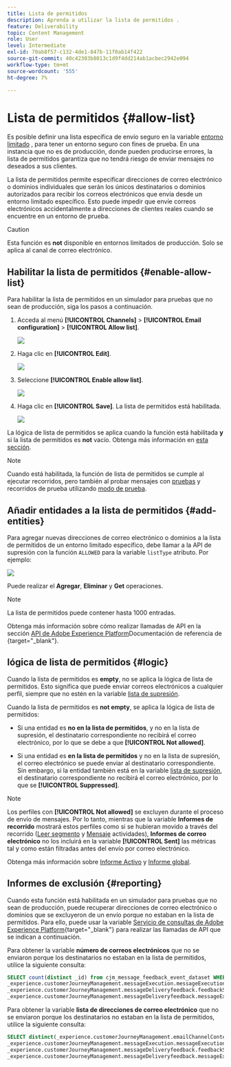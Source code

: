```yaml
---
title: Lista de permitidos
description: Aprenda a utilizar la lista de permitidos .
feature: Deliverability
topic: Content Management
role: User
level: Intermediate
exl-id: 70ab8f57-c132-4de1-847b-11f0ab14f422
source-git-commit: 40c42303b8013c1d9f4dd214ab1acbec2942e094
workflow-type: tm+mt
source-wordcount: '555'
ht-degree: 7%

---
```


# Lista de permitidos {#allow-list}

Es posible definir una lista específica de envío seguro en la variable [entorno limitado](../administration/sandboxes.md) , para tener un entorno seguro con fines de prueba. En una instancia que no es de producción, donde pueden producirse errores, la lista de permitidos garantiza que no tendrá riesgo de enviar mensajes no deseados a sus clientes.

La lista de permitidos permite especificar direcciones de correo electrónico o dominios individuales que serán los únicos destinatarios o dominios autorizados para recibir los correos electrónicos que envía desde un entorno limitado específico. Esto puede impedir que envíe correos electrónicos accidentalmente a direcciones de clientes reales cuando se encuentre en un entorno de prueba.

>[!CAUTION]
>
>Esta función es **not** disponible en entornos limitados de producción. Solo se aplica al canal de correo electrónico.

## Habilitar la lista de permitidos {#enable-allow-list}

<!--To enable the allowed list on a non-production sandbox, you need to update the general settings using the corresponding API end point in the Message Presets Service. Using this API, you can also disable the feature at any time.-->

<!--You can update the allowed list before or after enabling the feature. To do so, you need to update the general settings using the corresponding API end point in the Message Presets Service.?-->

Para habilitar la lista de permitidos en un simulador para pruebas que no sean de producción, siga los pasos a continuación.

1. Acceda al menú **[!UICONTROL Channels]** > **[!UICONTROL Email configuration]** > **[!UICONTROL Allow list]**.

   ![](assets/allow-list-access.png)

1. Haga clic en **[!UICONTROL Edit]**.

   ![](assets/allow-list-edit.png)

1. Seleccione **[!UICONTROL Enable allow list]**.

   ![](assets/allow-list-enable.png)

1. Haga clic en **[!UICONTROL Save]**. La lista de permitidos está habilitada.

   ![](assets/allow-list-enabled.png)

La lógica de lista de permitidos se aplica cuando la función está habilitada **y** si la lista de permitidos es **not** vacío. Obtenga más información en [esta sección](#logic).

>[!NOTE]
>
>Cuando está habilitada, la función de lista de permitidos se cumple al ejecutar recorridos, pero también al probar mensajes con [pruebas](../design/preview.md#send-proofs) y recorridos de prueba utilizando [modo de prueba](../building-journeys/testing-the-journey.md).

## Añadir entidades a la lista de permitidos {#add-entities}

Para agregar nuevas direcciones de correo electrónico o dominios a la lista de permitidos de un entorno limitado específico, debe llamar a la API de supresión con la función `ALLOWED` para la variable `listType` atributo. Por ejemplo:

![](assets/allow-list-api.png)

Puede realizar el **Agregar**, **Eliminar** y **Get** operaciones.

>[!NOTE]
>
>La lista de permitidos puede contener hasta 1000 entradas.

Obtenga más información sobre cómo realizar llamadas de API en la sección [API de Adobe Experience Platform](https://experienceleague.adobe.com/docs/experience-platform/landing/platform-apis/api-guide.html)Documentación de referencia de {target=&quot;_blank&quot;}.

## lógica de lista de permitidos {#logic}

Cuando la lista de permitidos es **empty**, no se aplica la lógica de lista de permitidos. Esto significa que puede enviar correos electrónicos a cualquier perfil, siempre que no estén en la variable [lista de supresión](suppression-list.md).

Cuando la lista de permitidos es **not empty**, se aplica la lógica de lista de permitidos:

* Si una entidad es **no en la lista de permitidos**, y no en la lista de supresión, el destinatario correspondiente no recibirá el correo electrónico, por lo que se debe a que **[!UICONTROL Not allowed]**.

* Si una entidad es **en la lista de permitidos** y no en la lista de supresión, el correo electrónico se puede enviar al destinatario correspondiente. Sin embargo, si la entidad también está en la variable [lista de supresión](suppression-list.md), el destinatario correspondiente no recibirá el correo electrónico, por lo que se **[!UICONTROL Suppressed]**.

>[!NOTE]
>
>Los perfiles con **[!UICONTROL Not allowed]** se excluyen durante el proceso de envío de mensajes. Por lo tanto, mientras que la variable **Informes de recorrido** mostrará estos perfiles como si se hubieran movido a través del recorrido ([Leer segmento](../building-journeys/read-segment.md) y [Mensaje](../building-journeys/journeys-message.md) actividades), **Informes de correo electrónico** no los incluirá en la variable **[!UICONTROL Sent]** las métricas tal y como están filtradas antes del envío por correo electrónico.
>
>Obtenga más información sobre [Informe Activo](../reports/live-report.md) y [Informe global](../reports/global-report.md).

## Informes de exclusión {#reporting}

Cuando esta función está habilitada en un simulador para pruebas que no sean de producción, puede recuperar direcciones de correo electrónico o dominios que se excluyeron de un envío porque no estaban en la lista de permitidos. Para ello, puede usar la variable [Servicio de consultas de Adobe Experience Platform](https://experienceleague.adobe.com/docs/experience-platform/query/api/getting-started.html){target=&quot;_blank&quot;} para realizar las llamadas de API que se indican a continuación.

Para obtener la variable **número de correos electrónicos** que no se enviaron porque los destinatarios no estaban en la lista de permitidos, utilice la siguiente consulta:

```sql
SELECT count(distinct _id) from cjm_message_feedback_event_dataset WHERE
_experience.customerJourneyManagement.messageExecution.messageExecutionID = '<MESSAGE_EXECUTION_ID>' AND
_experience.customerJourneyManagement.messageDeliveryfeedback.feedbackStatus = 'exclude' AND
_experience.customerJourneyManagement.messageDeliveryfeedback.messageExclusion.reason = 'EmailNotAllowed'
```

Para obtener la variable **lista de direcciones de correo electrónico** que no se enviaron porque los destinatarios no estaban en la lista de permitidos, utilice la siguiente consulta:

```sql
SELECT distinct(_experience.customerJourneyManagement.emailChannelContext.address) from cjm_message_feedback_event_dataset WHERE
_experience.customerJourneyManagement.messageExecution.messageExecutionID IS NOT NULL AND
_experience.customerJourneyManagement.messageDeliveryfeedback.feedbackStatus = 'exclude' AND
_experience.customerJourneyManagement.messageDeliveryfeedback.messageExclusion.reason = 'EmailNotAllowed'
```
